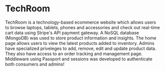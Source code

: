 # TechRoom
TechRoom is a technology-based ecommerce website which allows users to browse laptops, tablets, phones and accessories and check out real-time cart data using Stripe's API payment gateway. A NoSQL database (MongoDB) was used to store product information and insights. 
The home page  allows users to view the latest products added to inventory. Admins have specialized priveleges to add, remove, edit and update product data. They also have access to an order tracking and management page.
Middleware using Passport and sessions was developed to authenticate both consumers and admins!
